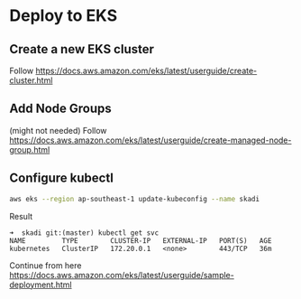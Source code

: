 # Deploy to EKS

## Create a new EKS cluster
Follow https://docs.aws.amazon.com/eks/latest/userguide/create-cluster.html


## Add Node Groups
(might not needed)
Follow https://docs.aws.amazon.com/eks/latest/userguide/create-managed-node-group.html

## Configure kubectl
```bash
aws eks --region ap-southeast-1 update-kubeconfig --name skadi
```

Result
```
➜  skadi git:(master) kubectl get svc                                               
NAME         TYPE        CLUSTER-IP   EXTERNAL-IP   PORT(S)   AGE
kubernetes   ClusterIP   172.20.0.1   <none>        443/TCP   36m
```

Continue from here https://docs.aws.amazon.com/eks/latest/userguide/sample-deployment.html